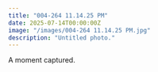 ```yaml
---
title: "004-264 11.14.25 PM"
date: 2025-07-14T00:00:00Z
image: "/images/004-264 11.14.25 PM.jpg"
description: "Untitled photo."
---
```


A moment captured.
